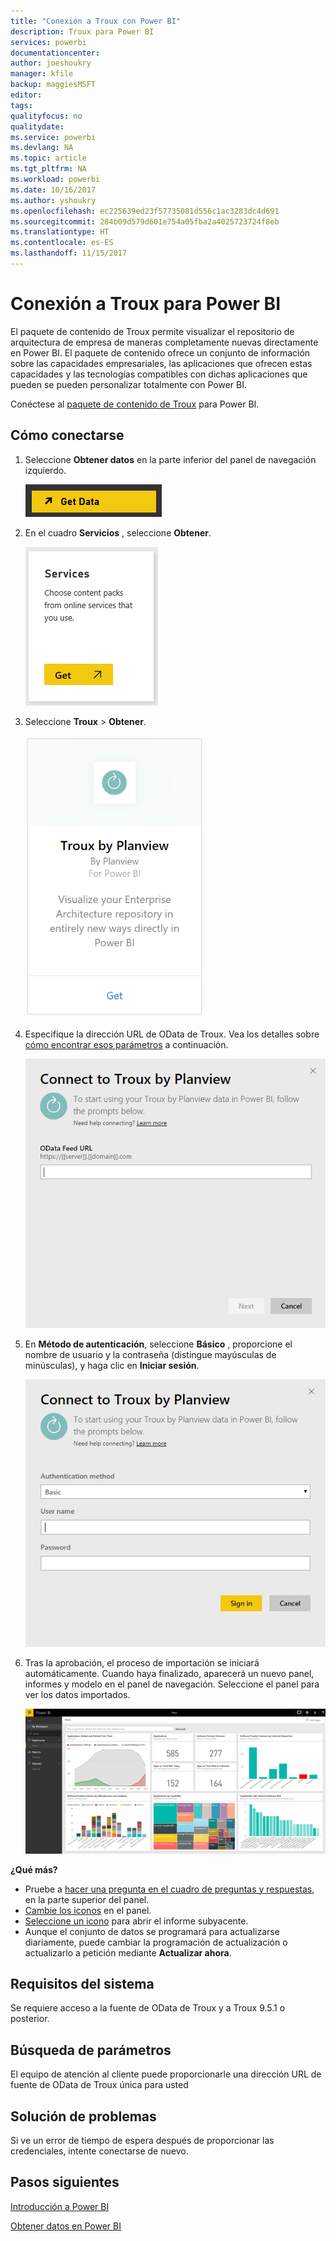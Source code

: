 ```yaml
---
title: "Conexión a Troux con Power BI"
description: Troux para Power BI
services: powerbi
documentationcenter: 
author: joeshoukry
manager: kfile
backup: maggiesMSFT
editor: 
tags: 
qualityfocus: no
qualitydate: 
ms.service: powerbi
ms.devlang: NA
ms.topic: article
ms.tgt_pltfrm: NA
ms.workload: powerbi
ms.date: 10/16/2017
ms.author: yshoukry
ms.openlocfilehash: ec225639ed23f57735081d556c1ac3283dc4d691
ms.sourcegitcommit: 284b09d579d601e754a05fba2a4025723724f8eb
ms.translationtype: HT
ms.contentlocale: es-ES
ms.lasthandoff: 11/15/2017
---
```

# <a name="connect-to-troux-for-power-bi"></a>Conexión a Troux para Power BI
El paquete de contenido de Troux permite visualizar el repositorio de arquitectura de empresa de maneras completamente nuevas directamente en Power BI. El paquete de contenido ofrece un conjunto de información sobre las capacidades empresariales, las aplicaciones que ofrecen estas capacidades y las tecnologías compatibles con dichas aplicaciones que pueden se pueden personalizar totalmente con Power BI.

Conéctese al [paquete de contenido de Troux](https://app.powerbi.com/getdata/services/troux) para Power BI.

## <a name="how-to-connect"></a>Cómo conectarse
1. Seleccione **Obtener datos** en la parte inferior del panel de navegación izquierdo.
   
   ![](media/service-connect-to-troux/getdata.png)
2. En el cuadro **Servicios** , seleccione **Obtener**.
   
   ![](media/service-connect-to-troux/services.png)
3. Seleccione **Troux** \> **Obtener**.
   
   ![](media/service-connect-to-troux/troux.png)
4. Especifique la dirección URL de OData de Troux. Vea los detalles sobre [cómo encontrar esos parámetros](#FindingParams) a continuación.
   
   ![](media/service-connect-to-troux/params.png)
5. En **Método de autenticación**, seleccione **Básico** , proporcione el nombre de usuario y la contraseña (distingue mayúsculas de minúsculas), y haga clic en **Iniciar sesión**.
   
    ![](media/service-connect-to-troux/creds.png)
6. Tras la aprobación, el proceso de importación se iniciará automáticamente. Cuando haya finalizado, aparecerá un nuevo panel, informes y modelo en el panel de navegación. Seleccione el panel para ver los datos importados.
   
     ![](media/service-connect-to-troux/dashboard.png)

**¿Qué más?**

* Pruebe a [hacer una pregunta en el cuadro de preguntas y respuestas](service-q-and-a.md), en la parte superior del panel.
* [Cambie los iconos](service-dashboard-edit-tile.md) en el panel.
* [Seleccione un icono](service-dashboard-tiles.md) para abrir el informe subyacente.
* Aunque el conjunto de datos se programará para actualizarse diariamente, puede cambiar la programación de actualización o actualizarlo a petición mediante **Actualizar ahora**.

## <a name="system-requirements"></a>Requisitos del sistema
Se requiere acceso a la fuente de OData de Troux y a Troux 9.5.1 o posterior.

<a name="FindingParams"></a>

## <a name="finding-parameters"></a>Búsqueda de parámetros
El equipo de atención al cliente puede proporcionarle una dirección URL de fuente de OData de Troux única para usted

## <a name="troubleshooting"></a>Solución de problemas
Si ve un error de tiempo de espera después de proporcionar las credenciales, intente conectarse de nuevo.

## <a name="next-steps"></a>Pasos siguientes
[Introducción a Power BI](service-get-started.md)

[Obtener datos en Power BI](service-get-data.md)

